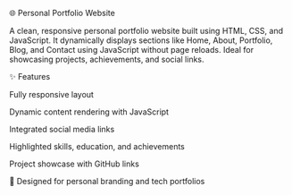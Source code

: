 🌐 Personal Portfolio Website

A clean, responsive personal portfolio website built using HTML, CSS, and JavaScript. It dynamically displays sections like Home, About, Portfolio, Blog, and Contact using JavaScript without page reloads. Ideal for showcasing projects, achievements, and social links.

✨ Features

Fully responsive layout

Dynamic content rendering with JavaScript

Integrated social media links

Highlighted skills, education, and achievements

Project showcase with GitHub links


📌 Designed for personal branding and tech portfolios
